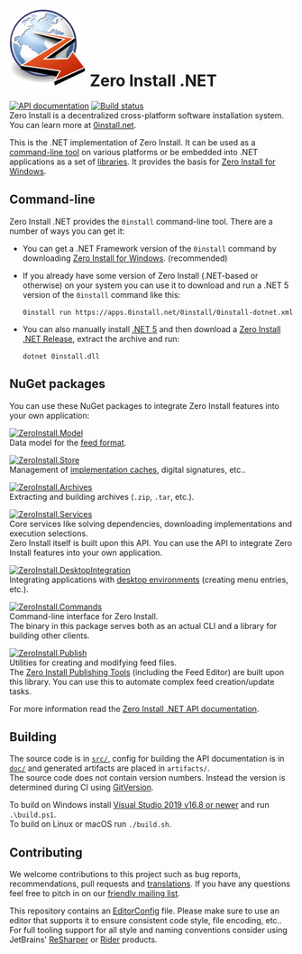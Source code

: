 # ![Logo](logo.svg) Zero Install .NET

[![API documentation](https://img.shields.io/badge/api-docs-orange.svg)](https://dotnet.0install.net/)
[![Build status](https://img.shields.io/appveyor/ci/0install/0install-dotnet.svg)](https://ci.appveyor.com/project/0install/0install-dotnet)  
Zero Install is a decentralized cross-platform software installation system. You can learn more at [0install.net](https://0install.net/).

This is the .NET implementation of Zero Install. It can be used as a [command-line tool](#command-line) on various platforms or be embedded into .NET applications as a set of [libraries](#libraries). It provides the basis for [Zero Install for Windows](https://github.com/0install/0install-win).

## Command-line

Zero Install .NET provides the `0install` command-line tool. There are a number of ways you can get it:

- You can get a .NET Framework version of the `0install` command by downloading [Zero Install for Windows](https://0install.net/injector.html#windows-current). (recommended)

- If you already have some version of Zero Install (.NET-based or otherwise) on your system you can use it to download and run a .NET 5 version of the `0install` command like this:

      0install run https://apps.0install.net/0install/0install-dotnet.xml

- You can also manually install [.NET 5](https://dotnet.microsoft.com/download/dotnet/5.0) and then download a [Zero Install .NET Release](https://github.com/0install/0install-dotnet/releases), extract the archive and run:

      dotnet 0install.dll

## NuGet packages

You can use these NuGet packages to integrate Zero Install features into your own application:

[![ZeroInstall.Model](https://img.shields.io/nuget/v/ZeroInstall.Model.svg?label=ZeroInstall.Model)](https://www.nuget.org/packages/ZeroInstall.Model/)  
Data model for the [feed format](https://docs.0install.net/specifications/feed/).

[![ZeroInstall.Store](https://img.shields.io/nuget/v/ZeroInstall.Store.svg?label=ZeroInstall.Store)](https://www.nuget.org/packages/ZeroInstall.Store/)  
Management of [implementation caches](https://docs.0install.net/details/cache/), digital signatures, etc..

[![ZeroInstall.Archives](https://img.shields.io/nuget/v/ZeroInstall.Archives.svg?label=ZeroInstall.Archives)](https://www.nuget.org/packages/ZeroInstall.Archives/)  
Extracting and building archives (`.zip`, `.tar`, etc.).

[![ZeroInstall.Services](https://img.shields.io/nuget/v/ZeroInstall.Services.svg?label=ZeroInstall.Services)](https://www.nuget.org/packages/ZeroInstall.Services/)  
Core services like solving dependencies, downloading implementations and execution selections.  
Zero Install itself is built upon this API. You can use the API to integrate Zero Install features into your own application.

[![ZeroInstall.DesktopIntegration](https://img.shields.io/nuget/v/ZeroInstall.DesktopIntegration.svg?label=ZeroInstall.DesktopIntegration)](https://www.nuget.org/packages/ZeroInstall.DesktopIntegration/)  
Integrating applications with [desktop environments](https://docs.0install.net/details/desktop-integration/) (creating menu entries, etc.).

[![ZeroInstall.Commands](https://img.shields.io/nuget/v/ZeroInstall.Commands.svg?label=ZeroInstall.Commands)](https://www.nuget.org/packages/ZeroInstall.Commands/)  
Command-line interface for Zero Install.  
The binary in this package serves both as an actual CLI and a library for building other clients.

[![ZeroInstall.Publish](https://img.shields.io/nuget/v/ZeroInstall.Publish.svg?label=ZeroInstall.Publish)](https://www.nuget.org/packages/ZeroInstall.Publish/)  
Utilities for creating and modifying feed files.  
The [Zero Install Publishing Tools](https://github.com/0install/0publish-win) (including the Feed Editor) are built upon this library. You can use this to automate complex feed creation/update tasks.

For more information read the [Zero Install .NET API documentation](https://dotnet.0install.net/).

## Building

The source code is in [`src/`](src/), config for building the API documentation is in [`doc/`](doc/) and generated artifacts are placed in `artifacts/`.  
The source code does not contain version numbers. Instead the version is determined during CI using [GitVersion](https://gitversion.net/).

To build on Windows install [Visual Studio 2019 v16.8 or newer](https://www.visualstudio.com/downloads/) and run `.\build.ps1`.  
To build on Linux or macOS run `./build.sh`.

## Contributing

We welcome contributions to this project such as bug reports, recommendations, pull requests and [translations](https://www.transifex.com/eicher/0install-win/). If you have any questions feel free to pitch in on our [friendly mailing list](https://0install.net/support.html#lists).

This repository contains an [EditorConfig](http://editorconfig.org/) file. Please make sure to use an editor that supports it to ensure consistent code style, file encoding, etc.. For full tooling support for all style and naming conventions consider using JetBrains' [ReSharper](https://www.jetbrains.com/resharper/) or [Rider](https://www.jetbrains.com/rider/) products.
